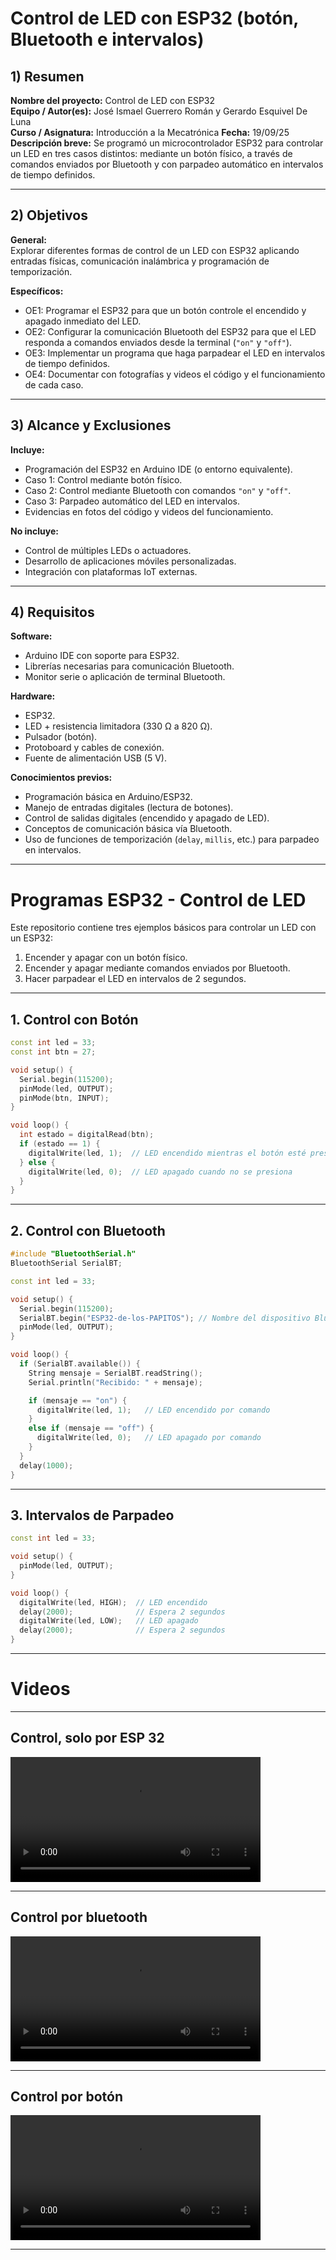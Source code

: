 # Control de LED con ESP32 (botón, Bluetooth e intervalos)  

## 1) Resumen  
**Nombre del proyecto:** Control de LED con ESP32  
**Equipo / Autor(es):** José Ismael Guerrero Román y Gerardo Esquivel De Luna  
**Curso / Asignatura:** Introducción a la Mecatrónica
**Fecha:** 19/09/25
**Descripción breve:** Se programó un microcontrolador ESP32 para controlar un LED en tres casos distintos: mediante un botón físico, a través de comandos enviados por Bluetooth y con parpadeo automático en intervalos de tiempo definidos.  

---

## 2) Objetivos  
**General:**  
Explorar diferentes formas de control de un LED con ESP32 aplicando entradas físicas, comunicación inalámbrica y programación de temporización.  

**Específicos:**  
- OE1: Programar el ESP32 para que un botón controle el encendido y apagado inmediato del LED.  
- OE2: Configurar la comunicación Bluetooth del ESP32 para que el LED responda a comandos enviados desde la terminal (`"on"` y `"off"`).  
- OE3: Implementar un programa que haga parpadear el LED en intervalos de tiempo definidos.  
- OE4: Documentar con fotografías y videos el código y el funcionamiento de cada caso.  

---

## 3) Alcance y Exclusiones  
**Incluye:**  
- Programación del ESP32 en Arduino IDE (o entorno equivalente).  
- Caso 1: Control mediante botón físico.  
- Caso 2: Control mediante Bluetooth con comandos `"on"` y `"off"`.  
- Caso 3: Parpadeo automático del LED en intervalos.  
- Evidencias en fotos del código y videos del funcionamiento.  

**No incluye:**  
- Control de múltiples LEDs o actuadores.  
- Desarrollo de aplicaciones móviles personalizadas.  
- Integración con plataformas IoT externas.  

---

## 4) Requisitos  
**Software:**  
- Arduino IDE con soporte para ESP32.  
- Librerías necesarias para comunicación Bluetooth.  
- Monitor serie o aplicación de terminal Bluetooth.  

**Hardware:**  
- ESP32.  
- LED + resistencia limitadora (330 Ω a 820 Ω).  
- Pulsador (botón).  
- Protoboard y cables de conexión.  
- Fuente de alimentación USB (5 V).  

**Conocimientos previos:**  
- Programación básica en Arduino/ESP32.  
- Manejo de entradas digitales (lectura de botones).  
- Control de salidas digitales (encendido y apagado de LED).  
- Conceptos de comunicación básica vía Bluetooth.  
- Uso de funciones de temporización (`delay`, `millis`, etc.) para parpadeo en intervalos.

---

# Programas ESP32 - Control de LED

Este repositorio contiene tres ejemplos básicos para controlar un LED con un ESP32:  
1. Encender y apagar con un botón físico.  
2. Encender y apagar mediante comandos enviados por Bluetooth.  
3. Hacer parpadear el LED en intervalos de 2 segundos.  

---

##  1. Control con Botón 

```cpp
const int led = 33;
const int btn = 27;

void setup() {
  Serial.begin(115200);
  pinMode(led, OUTPUT);
  pinMode(btn, INPUT);
}

void loop() {
  int estado = digitalRead(btn);
  if (estado == 1) {
    digitalWrite(led, 1);  // LED encendido mientras el botón esté presionado
  } else {
    digitalWrite(led, 0);  // LED apagado cuando no se presiona
  }
}

```

---

## 2. Control con Bluetooth

```cpp
#include "BluetoothSerial.h"
BluetoothSerial SerialBT;

const int led = 33;

void setup() {
  Serial.begin(115200);
  SerialBT.begin("ESP32-de-los-PAPITOS"); // Nombre del dispositivo Bluetooth
  pinMode(led, OUTPUT);
}

void loop() {
  if (SerialBT.available()) {
    String mensaje = SerialBT.readString();
    Serial.println("Recibido: " + mensaje);

    if (mensaje == "on") {
      digitalWrite(led, 1);   // LED encendido por comando
    } 
    else if (mensaje == "off") {
      digitalWrite(led, 0);   // LED apagado por comando
    }
  }
  delay(1000);
}
```

---
## 3. Intervalos de Parpadeo

```cpp
const int led = 33;

void setup() {
  pinMode(led, OUTPUT);
}

void loop() {
  digitalWrite(led, HIGH);  // LED encendido
  delay(2000);              // Espera 2 segundos
  digitalWrite(led, LOW);   // LED apagado
  delay(2000);              // Espera 2 segundos
}
```

---
# Videos 
---
## Control, solo por ESP 32

<video width="400"  controls>
  <source src="../recursos/imgs/ESP32.MP4" type="video/mp4">
  Tu navegador no soporta la reproducción de video.
</video>

---
## Control por bluetooth

<video width="400" controls>
  <source src="../recursos/imgs/ESP32Bth.mp4" type="video/mp4">
  Tu navegador no soporta la reproducción de video.
</video>

---
## Control por botón

<video width="400" controls>
  <source src="../recursos/imgs/ESP32Btn.mp4" type="video/mp4">
  Tu navegador no soporta la reproducción de video.
</video>

---


